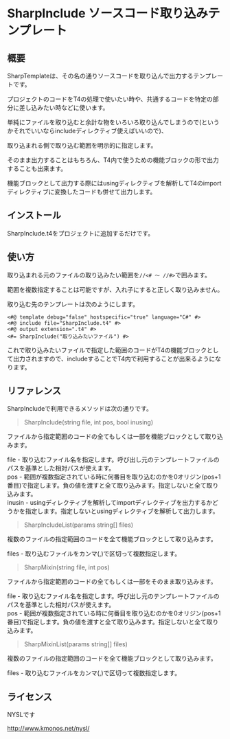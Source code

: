﻿SharpInclude    ソースコード取り込みテンプレート
====

概要
----

SharpTemplateは、その名の通りソースコードを取り込んで出力するテンプレートです。

プロジェクトのコードをT4の処理で使いたい時や、共通するコードを特定の部分に差し込みたい時などに使います。

単純にファイルを取り込むと余計な物をいろいろ取り込んでしまうので(というかそれでいいならincludeディレクティブ使えばいいので)、

取り込まれる側で取り込む範囲を明示的に指定します。

そのまま出力することはもちろん、T4内で使うための機能ブロックの形で出力することも出来ます。

機能ブロックとして出力する際にはusingディレクティブを解析してT4のimportディレクティブに変換したコードも併せて出力します。


インストール
----

SharpInclude.t4をプロジェクトに追加するだけです。


使い方
----

取り込まれる元のファイルの取り込みたい範囲を```//<# ～ //#>```で囲みます。

範囲を複数指定することは可能ですが、入れ子にすると正しく取り込みません。

取り込む先のテンプレートは次のようにします。

    <#@ template debug="false" hostspecific="true" language="C#" #>
    <#@ include file="SharpInclude.t4" #>
	<#@ output extension=".t4" #>
    <#= SharpInclude("取り込みたいファイル") #>

これで取り込みたいファイルで指定した範囲のコードがT4の機能ブロックとして出力されますので、includeすることでT4内で利用することが出来るようになります。


リファレンス
----

SharpIncludeで利用できるメソッドは次の通りです。

>SharpInclude(string file, int pos, bool inusing)

ファイルから指定範囲のコードの全てもしくは一部を機能ブロックとして取り込みます。

file - 取り込むファイル名を指定します。呼び出し元のテンプレートファイルのパスを基準とした相対パスが使えます。<br/>
pos - 範囲が複数指定されている時に何番目を取り込むのかを0オリジン(pos+1番目)で指定します。負の値を渡すと全て取り込みます。指定しないと全て取り込みます。<br/>
inusin - usingディレクティブを解析してimportディレクティブを出力するかどうかを指定します。指定しないとusingディレクティブを解析して出力します。


>SharpIncludeList(params string[] files)

複数のファイルの指定範囲のコードを全て機能ブロックとして取り込みます。

files - 取り込むファイルをカンマ(,)で区切って複数指定します。


>SharpMixin(string file, int pos)

ファイルから指定範囲のコードの全てもしくは一部をそのまま取り込みます。

file - 取り込むファイル名を指定します。呼び出し元のテンプレートファイルのパスを基準とした相対パスが使えます。<br />
pos - 範囲が複数指定されている時に何番目を取り込むのかを0オリジン(pos+1番目)で指定します。負の値を渡すと全て取り込みます。指定しないと全て取り込みます。


>SharpMixinList(params string[] files)

複数のファイルの指定範囲のコードを全て機能ブロックとして取り込みます。

files - 取り込むファイルをカンマ(,)で区切って複数指定します。


ライセンス
-----

NYSLです

http://www.kmonos.net/nysl/